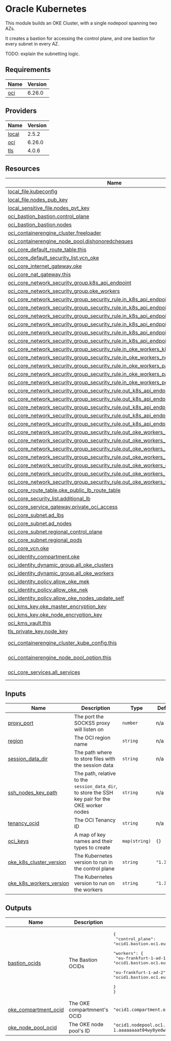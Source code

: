 <!-- BEGIN_TF_DOCS -->
# Oracle Kubernetes

This module builds an OKE Cluster, with a single nodepool spanning two AZs.

It creates a bastion for accessing the control plane, and one bastion for every subnet in every AZ.

TODO: explain the subnetting logic.

## Requirements

| Name | Version |
|------|---------|
| <a name="requirement_oci"></a> [oci](#requirement\_oci) | 6.26.0 |

## Providers

| Name | Version |
|------|---------|
| <a name="provider_local"></a> [local](#provider\_local) | 2.5.2 |
| <a name="provider_oci"></a> [oci](#provider\_oci) | 6.26.0 |
| <a name="provider_tls"></a> [tls](#provider\_tls) | 4.0.6 |

## Resources

| Name | Type |
|------|------|
| [local_file.kubeconfig](https://registry.terraform.io/providers/hashicorp/local/latest/docs/resources/file) | resource |
| [local_file.nodes_pub_key](https://registry.terraform.io/providers/hashicorp/local/latest/docs/resources/file) | resource |
| [local_sensitive_file.nodes_pvt_key](https://registry.terraform.io/providers/hashicorp/local/latest/docs/resources/sensitive_file) | resource |
| [oci_bastion_bastion.control_plane](https://registry.terraform.io/providers/oracle/oci/6.26.0/docs/resources/bastion_bastion) | resource |
| [oci_bastion_bastion.nodes](https://registry.terraform.io/providers/oracle/oci/6.26.0/docs/resources/bastion_bastion) | resource |
| [oci_containerengine_cluster.freeloader](https://registry.terraform.io/providers/oracle/oci/6.26.0/docs/resources/containerengine_cluster) | resource |
| [oci_containerengine_node_pool.dishonoredcheques](https://registry.terraform.io/providers/oracle/oci/6.26.0/docs/resources/containerengine_node_pool) | resource |
| [oci_core_default_route_table.this](https://registry.terraform.io/providers/oracle/oci/6.26.0/docs/resources/core_default_route_table) | resource |
| [oci_core_default_security_list.vcn_oke](https://registry.terraform.io/providers/oracle/oci/6.26.0/docs/resources/core_default_security_list) | resource |
| [oci_core_internet_gateway.oke](https://registry.terraform.io/providers/oracle/oci/6.26.0/docs/resources/core_internet_gateway) | resource |
| [oci_core_nat_gateway.this](https://registry.terraform.io/providers/oracle/oci/6.26.0/docs/resources/core_nat_gateway) | resource |
| [oci_core_network_security_group.k8s_api_endpoint](https://registry.terraform.io/providers/oracle/oci/6.26.0/docs/resources/core_network_security_group) | resource |
| [oci_core_network_security_group.oke_workers](https://registry.terraform.io/providers/oracle/oci/6.26.0/docs/resources/core_network_security_group) | resource |
| [oci_core_network_security_group_security_rule.in_k8s_api_endpoint_node_path_type_3](https://registry.terraform.io/providers/oracle/oci/6.26.0/docs/resources/core_network_security_group_security_rule) | resource |
| [oci_core_network_security_group_security_rule.in_k8s_api_endpoint_node_path_type_4](https://registry.terraform.io/providers/oracle/oci/6.26.0/docs/resources/core_network_security_group_security_rule) | resource |
| [oci_core_network_security_group_security_rule.in_k8s_api_endpoint_node_proxymux](https://registry.terraform.io/providers/oracle/oci/6.26.0/docs/resources/core_network_security_group_security_rule) | resource |
| [oci_core_network_security_group_security_rule.in_k8s_api_endpoint_nodes_apiserver](https://registry.terraform.io/providers/oracle/oci/6.26.0/docs/resources/core_network_security_group_security_rule) | resource |
| [oci_core_network_security_group_security_rule.in_k8s_api_endpoint_pods_apiserver](https://registry.terraform.io/providers/oracle/oci/6.26.0/docs/resources/core_network_security_group_security_rule) | resource |
| [oci_core_network_security_group_security_rule.in_k8s_api_endpoint_pods_proxymux](https://registry.terraform.io/providers/oracle/oci/6.26.0/docs/resources/core_network_security_group_security_rule) | resource |
| [oci_core_network_security_group_security_rule.in_oke_workers_k8s_endpoint](https://registry.terraform.io/providers/oracle/oci/6.26.0/docs/resources/core_network_security_group_security_rule) | resource |
| [oci_core_network_security_group_security_rule.in_oke_workers_nodes](https://registry.terraform.io/providers/oracle/oci/6.26.0/docs/resources/core_network_security_group_security_rule) | resource |
| [oci_core_network_security_group_security_rule.in_oke_workers_path_type_3](https://registry.terraform.io/providers/oracle/oci/6.26.0/docs/resources/core_network_security_group_security_rule) | resource |
| [oci_core_network_security_group_security_rule.in_oke_workers_path_type_4](https://registry.terraform.io/providers/oracle/oci/6.26.0/docs/resources/core_network_security_group_security_rule) | resource |
| [oci_core_network_security_group_security_rule.in_oke_workers_pods](https://registry.terraform.io/providers/oracle/oci/6.26.0/docs/resources/core_network_security_group_security_rule) | resource |
| [oci_core_network_security_group_security_rule.out_k8s_api_endpoint_node_path_type_3](https://registry.terraform.io/providers/oracle/oci/6.26.0/docs/resources/core_network_security_group_security_rule) | resource |
| [oci_core_network_security_group_security_rule.out_k8s_api_endpoint_node_path_type_4](https://registry.terraform.io/providers/oracle/oci/6.26.0/docs/resources/core_network_security_group_security_rule) | resource |
| [oci_core_network_security_group_security_rule.out_k8s_api_endpoint_oci_services](https://registry.terraform.io/providers/oracle/oci/6.26.0/docs/resources/core_network_security_group_security_rule) | resource |
| [oci_core_network_security_group_security_rule.out_k8s_api_endpoint_pods](https://registry.terraform.io/providers/oracle/oci/6.26.0/docs/resources/core_network_security_group_security_rule) | resource |
| [oci_core_network_security_group_security_rule.out_k8s_api_endpoint_workers](https://registry.terraform.io/providers/oracle/oci/6.26.0/docs/resources/core_network_security_group_security_rule) | resource |
| [oci_core_network_security_group_security_rule.out_oke_workers_k8s_api_endpoint](https://registry.terraform.io/providers/oracle/oci/6.26.0/docs/resources/core_network_security_group_security_rule) | resource |
| [oci_core_network_security_group_security_rule.out_oke_workers_k8s_api_proxymux](https://registry.terraform.io/providers/oracle/oci/6.26.0/docs/resources/core_network_security_group_security_rule) | resource |
| [oci_core_network_security_group_security_rule.out_oke_workers_node_path_type_3](https://registry.terraform.io/providers/oracle/oci/6.26.0/docs/resources/core_network_security_group_security_rule) | resource |
| [oci_core_network_security_group_security_rule.out_oke_workers_node_path_type_4](https://registry.terraform.io/providers/oracle/oci/6.26.0/docs/resources/core_network_security_group_security_rule) | resource |
| [oci_core_network_security_group_security_rule.out_oke_workers_oci_services](https://registry.terraform.io/providers/oracle/oci/6.26.0/docs/resources/core_network_security_group_security_rule) | resource |
| [oci_core_network_security_group_security_rule.out_oke_workers_pods](https://registry.terraform.io/providers/oracle/oci/6.26.0/docs/resources/core_network_security_group_security_rule) | resource |
| [oci_core_network_security_group_security_rule.out_oke_workers_workers](https://registry.terraform.io/providers/oracle/oci/6.26.0/docs/resources/core_network_security_group_security_rule) | resource |
| [oci_core_route_table.oke_public_lb_route_table](https://registry.terraform.io/providers/oracle/oci/6.26.0/docs/resources/core_route_table) | resource |
| [oci_core_security_list.additional_lb](https://registry.terraform.io/providers/oracle/oci/6.26.0/docs/resources/core_security_list) | resource |
| [oci_core_service_gateway.private_oci_access](https://registry.terraform.io/providers/oracle/oci/6.26.0/docs/resources/core_service_gateway) | resource |
| [oci_core_subnet.ad_lbs](https://registry.terraform.io/providers/oracle/oci/6.26.0/docs/resources/core_subnet) | resource |
| [oci_core_subnet.ad_nodes](https://registry.terraform.io/providers/oracle/oci/6.26.0/docs/resources/core_subnet) | resource |
| [oci_core_subnet.regional_control_plane](https://registry.terraform.io/providers/oracle/oci/6.26.0/docs/resources/core_subnet) | resource |
| [oci_core_subnet.regional_pods](https://registry.terraform.io/providers/oracle/oci/6.26.0/docs/resources/core_subnet) | resource |
| [oci_core_vcn.oke](https://registry.terraform.io/providers/oracle/oci/6.26.0/docs/resources/core_vcn) | resource |
| [oci_identity_compartment.oke](https://registry.terraform.io/providers/oracle/oci/6.26.0/docs/resources/identity_compartment) | resource |
| [oci_identity_dynamic_group.all_oke_clusters](https://registry.terraform.io/providers/oracle/oci/6.26.0/docs/resources/identity_dynamic_group) | resource |
| [oci_identity_dynamic_group.all_oke_workers](https://registry.terraform.io/providers/oracle/oci/6.26.0/docs/resources/identity_dynamic_group) | resource |
| [oci_identity_policy.allow_oke_mek](https://registry.terraform.io/providers/oracle/oci/6.26.0/docs/resources/identity_policy) | resource |
| [oci_identity_policy.allow_oke_nek](https://registry.terraform.io/providers/oracle/oci/6.26.0/docs/resources/identity_policy) | resource |
| [oci_identity_policy.allow_oke_nodes_update_self](https://registry.terraform.io/providers/oracle/oci/6.26.0/docs/resources/identity_policy) | resource |
| [oci_kms_key.oke_master_encryption_key](https://registry.terraform.io/providers/oracle/oci/6.26.0/docs/resources/kms_key) | resource |
| [oci_kms_key.oke_node_encryption_key](https://registry.terraform.io/providers/oracle/oci/6.26.0/docs/resources/kms_key) | resource |
| [oci_kms_vault.this](https://registry.terraform.io/providers/oracle/oci/6.26.0/docs/resources/kms_vault) | resource |
| [tls_private_key.node_key](https://registry.terraform.io/providers/hashicorp/tls/latest/docs/resources/private_key) | resource |
| [oci_containerengine_cluster_kube_config.this](https://registry.terraform.io/providers/oracle/oci/6.26.0/docs/data-sources/containerengine_cluster_kube_config) | data source |
| [oci_containerengine_node_pool_option.this](https://registry.terraform.io/providers/oracle/oci/6.26.0/docs/data-sources/containerengine_node_pool_option) | data source |
| [oci_core_services.all_services](https://registry.terraform.io/providers/oracle/oci/6.26.0/docs/data-sources/core_services) | data source |

## Inputs

| Name | Description | Type | Default | Required |
|------|-------------|------|---------|:--------:|
| <a name="input_proxy_port"></a> [proxy\_port](#input\_proxy\_port) | The port the SOCKS5 proxy will listen on | `number` | n/a | yes |
| <a name="input_region"></a> [region](#input\_region) | The OCI region name | `string` | n/a | yes |
| <a name="input_session_data_dir"></a> [session\_data\_dir](#input\_session\_data\_dir) | The path where to store files with the session data | `string` | n/a | yes |
| <a name="input_ssh_nodes_key_path"></a> [ssh\_nodes\_key\_path](#input\_ssh\_nodes\_key\_path) | The path, relative to the `session_data_dir`, to store the SSH key pair for the OKE worker nodes | `string` | n/a | yes |
| <a name="input_tenancy_ocid"></a> [tenancy\_ocid](#input\_tenancy\_ocid) | The OCI Tenancy ID | `string` | n/a | yes |
| <a name="input_oci_keys"></a> [oci\_keys](#input\_oci\_keys) | A map of key names and their types to create | `map(string)` | `{}` | no |
| <a name="input_oke_k8s_cluster_version"></a> [oke\_k8s\_cluster\_version](#input\_oke\_k8s\_cluster\_version) | The Kubernetes version to run in the control plane | `string` | `"1.31.1"` | no |
| <a name="input_oke_k8s_workers_version"></a> [oke\_k8s\_workers\_version](#input\_oke\_k8s\_workers\_version) | The Kubernetes version to run on the workers | `string` | `"1.31.1"` | no |

## Outputs

| Name | Description | Value | Sensitive |
|------|-------------|-------|:---------:|
| <a name="output_bastion_ocids"></a> [bastion\_ocids](#output\_bastion\_ocids) | The Bastion OCIDs | <pre>{<br/>  "control_plane": "ocid1.bastion.oc1.eu-frankfurt-1.amaaaaaa1u91b3trh77jmvlaca49jmb5c8v1xb9ftihd1mj0n9sq7rf1vg5d",<br/>  "workers": {<br/>    "eu-frankfurt-1-ad-1": "ocid1.bastion.oc1.eu-frankfurt-1.amaaaaaatz4es5zaph64qynbj7nnaxp9442kwym2yn1lxvhf2iz0sw9eobsn",<br/>    "eu-frankfurt-1-ad-2": "ocid1.bastion.oc1.eu-frankfurt-1.amaaaaaae1uih9usb70nivhqbt0zadsmitk06wx1if9ygbmf9c58wrgkj4z5"<br/>  }<br/>}</pre> | no |
| <a name="output_oke_compartment_ocid"></a> [oke\_compartment\_ocid](#output\_oke\_compartment\_ocid) | The OKE compartmnent's OCID | `"ocid1.compartment.oc1..aaaaaaaady386x21f0u2oy51a7x2max6seym1p30y6s8fmcu2h2mnr9shrz5"` | no |
| <a name="output_oke_node_pool_ocid"></a> [oke\_node\_pool\_ocid](#output\_oke\_node\_pool\_ocid) | The OKE node pool's ID | `"ocid1.nodepool.oc1.eu-frankfurt-1.aaaaaaaat04wy8yedw2y1v8o3329xqqycr9lvzm2b7j0wbo0hiz0ukou9yt7"` | no |
<!-- END_TF_DOCS -->
